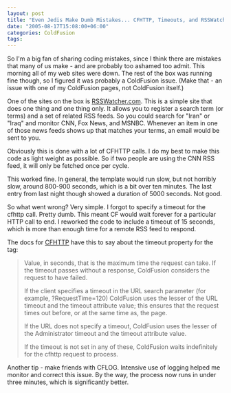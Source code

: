 ```yaml
---
layout: post
title: "Even Jedis Make Dumb Mistakes... CFHTTP, Timeouts, and RSSWatcher"
date: "2005-08-17T15:08:00+06:00"
categories: ColdFusion 
tags: 
---
```


So I'm a big fan of sharing coding mistakes, since I think there are mistakes that many of us make - and are probably too ashamed too admit. This morning all of my web sites were down. The rest of the box was running fine though, so I figured it was probably a ColdFusion issue. (Make that - an issue with one of my ColdFusion pages, not ColdFusion itself.)

One of the sites on the box is <a href="http://www.rsswatcher.com">RSSWatcher.com</a>. This is a simple site that does one thing and one thing only. It allows you to register a search term (or terms) and a set of related RSS feeds. So you could search for "Iran" or "Iraq" and monitor CNN, Fox News, and MSNBC. Whenever an item in one of those news feeds shows up that matches your terms, an email would be sent to you.

Obviously this is done with a lot of CFHTTP calls. I do my best to make this code as light weight as possible. So if two people are using the CNN RSS feed, it will only be fetched once per cycle. 

This worked fine. In general, the template would run slow, but not horribly slow, around 800-900 seconds, which is a bit over ten minutes. The last entry from last night though showed a duration of 5000 seconds. Not good.

So what went wrong? Very simple. I forgot to specify a timeout for the cfhttp call. Pretty dumb. This meant CF would wait forever for a particular HTTP call to end. I reworked the code to include a timeout of 15 seconds, which is more than enough time for a remote RSS feed to respond. 

The docs for <a href="http://livedocs.macromedia.com/coldfusion/7/htmldocs/00000272.htm">CFHTTP</a> have this to say about the timeout property for the tag:

<blockquote>
Value, in seconds, that is the maximum time the request can take. If the timeout passes without a response, ColdFusion considers the request to have failed.

If the client specifies a timeout in the URL search parameter (for example, ?RequestTime=120) ColdFusion uses the lesser of the URL timeout and the timeout attribute value; this ensures that the request times out before, or at the same time as, the page.

If the URL does not specify a timeout, ColdFusion uses the lesser of the Administrator timeout and the timeout attribute value.

If the timeout is not set in any of these, ColdFusion waits indefinitely for the cfhttp request to process.
</blockquote>

Another tip - make friends with CFLOG. Intensive use of logging helped me monitor and correct this issue. By the way, the process now runs in under three minutes, which is significantly better.